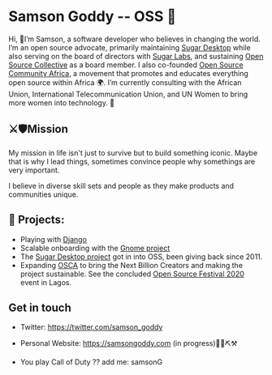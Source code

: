# Samson Goddy -- OSS 🥑
Hi, 👋I’m Samson, a software developer who believes in changing the world. I’m an open source advocate, primarily maintaining [Sugar Desktop](https://github.com/sugarlabs) while also serving on the board of directors with [Sugar Labs](http://sugarlabs.org/), and sustaining  [Open Source Collective](https://www.oscollective.org/) as a board member. I also co-founded  [Open Source Community Africa](https://www.oscafrica.org), a movement that promotes and educates everything open source within Africa 🌍. I’m currently consulting with the African Union, International Telecommunication Union, and UN Women to bring more women into technology. 🚀

## ⚔️🛡Mission
My mission in life isn't just to survive but to build something iconic. Maybe that is why I  lead things, sometimes convince people why somethings are very important. 

I believe in diverse skill sets and people as they make products and communities unique. 

## 🌱 Projects: 

- Playing with [Django](https://www.djangoproject.com/)
- Scalable onboarding with the [Gnome project](https://gitlab.gnome.org/Teams/Engagement/initiatives/scalable-onboarding)
- The [Sugar Desktop project](https://github.com/sugarlabs) got in into OSS, been giving back since 2011. 
- Expanding [OSCA](https://github.com/oscafrica) to bring the Next Billion Creators and making the project sustainable. See the concluded [Open Source Festival 2020](https://blog.oscafrica.org/the-chronicles-of-open-source-festival-2020-ck84qc32s04zmzns18q5x8fjp) event in Lagos.

## Get in touch
- Twitter: https://twitter.com/samson_goddy
- Personal Website: https://samsongoddy.com (in progress)🚜🔩⛏⚒

- You play Call of Duty ?? add me: samsonG

